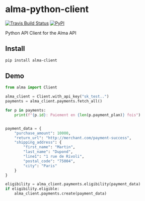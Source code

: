 # alma-python-client

[![Travis Build Status](https://travis-ci.org/alma/alma-python-client.svg?branch=main)](https://travis-ci.org/alma/alma-python-client) [![PyPI](https://img.shields.io/pypi/v/alma-client.svg)](https://pypi.python.org/pypi/alma-client)

Python API Client for the Alma API

## Install

```bash
pip install alma-client
```

## Demo


```python
from alma import Client

alma_client = Client.with_api_key("sk_test..")
payments = alma_client.payments.fetch_all()

for p in payments:
    print(f"{p.id}: Paiement en {len(p.payment_plan)} fois")


payment_data = {
    "purchase_amount": 10000,
    "return_url": "http://merchant.com/payment-success",
    "shipping_address": {
        "first_name": "Martin",
        "last_name": "Dupond",
        "line1": "1 rue de Rivoli",
        "postal_code": "75004",
        "city": "Paris"
    }
}

eligibility = alma_client.payments.eligibility(payment_data)
if eligibility.eligible:
    alma_client.payments.create(payment_data)
```
